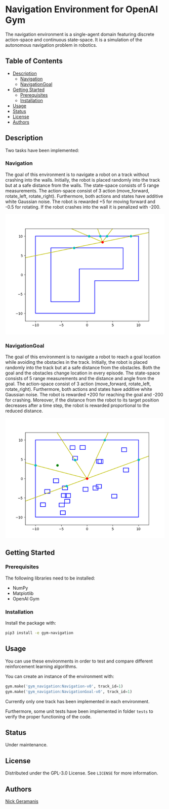 # Navigation Environment for OpenAI Gym

The navigation environment is a single-agent domain featuring discrete action-space and continuous state-space. It is a simulation of the autonomous navigation problem in robotics.

## Table of Contents


- [Description](#description)
  - [Navigation](#navigation)
  - [NavigationGoal](#navigationgoal)
- [Getting Started](#getting-started)
  - [Prerequisites](#prerequisites)
  - [Installation](#installation)
- [Usage](#usage)
- [Status](#status)
- [License](#license)
- [Authors](#authors)


## Description

Two tasks have been implemented:

### Navigation

The goal of this environment is to navigate a robot on a track without crashing into the walls. Initially, the robot is placed randomly into the track but at a safe distance from the walls. The state-space consists of 5 range measurements. The action-space consist of 3 action (move_forward, rotate_left, rotate_right). Furthermore, both actions and states have additive white Gaussian noise. The robot is rewarded +5 for moving forward and -0.5 for rotating. If the robot crashes into the wall it is penalized with -200.

![Navigation environment](/images/navigation_env.png)
### NavigationGoal

The goal of this environment is to navigate a robot to reach a goal location while avoiding the obstacles in the track. Initially, the robot is placed randomly into the track but at a safe distance from the obstacles. Both the goal and the obstacles change location in every episode. The state-space consists of 5 range measurements and the distance and angle from the goal. The action-space consist of 3 action (move_forward, rotate_left, rotate_right). Furthermore, both actions and states have additive white Gaussian noise. The robot is rewarded +200 for reaching the goal and -200 for crashing. Moreover, if the distance from the robot to its target position decreases after a time step, the robot is rewarded proportional to the reduced distance.

![NavigationGoal environment](/images/navigation_goal_env.png)


## Getting Started


### Prerequisites

The following libraries need to be installed:

- NumPy
- Matplotlib
- OpenAI Gym


### Installation

Install the package with:

```bash
pip3 install -e gym-navigation
```


## Usage

You can use these environments in order to test and compare different reinforcement learning algorithms.

You can create an instance of the environment with:

```python
gym.make('gym_navigation:Navigation-v0', track_id=1)
gym.make('gym_navigation:NavigationGoal-v0', track_id=1)
```

Currently only one track has been implemented in each environment.

Furthermore, some unit tests have been implemented in folder `tests` to verify the proper functioning of the code.


## Status

Under maintenance.


## License

Distributed under the GPL-3.0 License. See `LICENSE` for more information.


## Authors

[Nick Geramanis](https://www.linkedin.com/in/nikolaos-geramanis)

